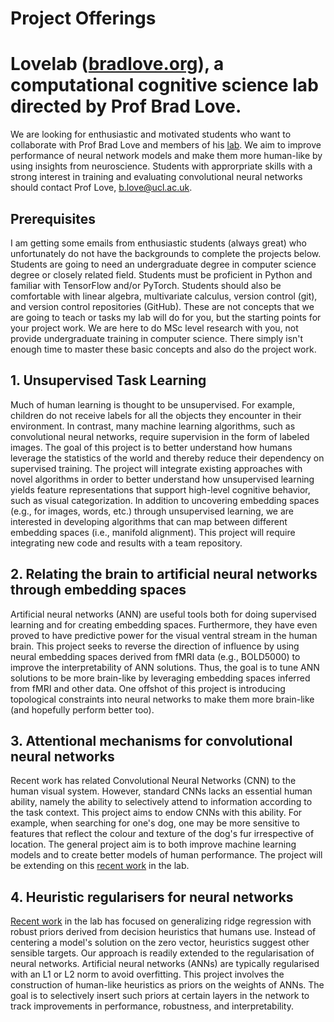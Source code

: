 # Project Offerings

# Lovelab ([bradlove.org](http://bradlove.org)), a computational cognitive science lab directed by Prof Brad Love.


We are looking for enthusiastic and motivated students who want to collaborate with Prof Brad Love and members of his [lab](http://bradlove.org). We aim to improve performance of neural network models and make them more human-like by using insights from neuroscience. Students with approrpriate skills with a strong interest in training and evaluating convolutional neural networks should contact Prof Love, b.love@ucl.ac.uk.

## Prerequisites

I am getting some emails from enthusiastic students (always great) who unfortunately do not have the backgrounds to complete the projects below. Students are going to need an undergraduate degree in computer science degree or closely related field. Students must be proficient in Python and familiar with TensorFlow and/or PyTorch. Students should also be comfortable with linear algebra, multivariate calculus, version control (git), and version control repositories (GitHub). These are not concepts that we are going to teach or tasks my lab will do for you, but the starting points for your project work. We are here to do MSc level research with you, not provide undergraduate training in computer science. There simply isn't enough time to master these basic concepts and also do the project work.

## 1. Unsupervised Task Learning 
Much of human learning is thought to be unsupervised. For example, children do not receive labels for all the objects they encounter in their environment. In contrast, many machine learning algorithms, such as convolutional neural networks, require supervision in the form of labeled images. The goal of this project is to better understand how humans leverage the statistics of the world and thereby reduce their dependency on supervised training. The project will integrate existing approaches with novel algorithms in order to better understand how unsupervised learning yields feature representations that support high-level cognitive behavior, such as visual categorization. In addition to uncovering embedding spaces (e.g., for images, words, etc.) through unsupervised learning, we are interested in developing algorithms that can map between different embedding spaces (i.e., manifold alignment). This project will require integrating new code and results with a team repository.

## 2. Relating the brain to artificial neural networks through embedding spaces
Artificial neural networks (ANN) are useful tools both for doing supervised learning and for creating embedding spaces. Furthermore, they have even proved to have predictive power for the visual ventral stream in the human brain. This project seeks to reverse the direction of influence by using neural embedding spaces derived from fMRI data (e.g., BOLD5000) to improve the interpretability of ANN solutions. Thus, the goal is to tune ANN solutions to be more brain-like by leveraging embedding spaces inferred from fMRI and other data. One offshot of this project is introducing topological constraints into neural networks to make them more brain-like (and hopefully perform better too).

## 3. Attentional mechanisms for convolutional neural networks
Recent work has related Convolutional Neural Networks (CNN) to the human visual system. However, standard CNNs lacks an essential human ability, namely the ability to selectively attend to information according to the task context. This project aims to endow CNNs with this ability. For example, when searching for one's dog, one may be more sensitive to features that reflect the colour and texture of the dog's fur irrespective of location. The general project aim is to both improve machine learning models and to create better models of human performance. The project will be extending on this [recent work](https://arxiv.org/abs/2002.02342) in the lab.

## 4. Heuristic regularisers for neural networks
[Recent work](https://arxiv.org/abs/2010.02610) in the lab has focused on generalizing ridge regression with robust priors derived from decision heuristics that humans use. Instead of centering a model's solution on the zero vector, heuristics suggest other sensible targets. Our approach is readily extended to the regularisation of neural networks. Artificial neural networks (ANNs) are typically regularised with an L1 or L2 norm to avoid overfitting. This project involves the construction of human-like heuristics as priors on the weights of ANNs. The goal is to selectively insert such priors at certain layers in the network to track improvements in performance, robustness, and interpretability.
